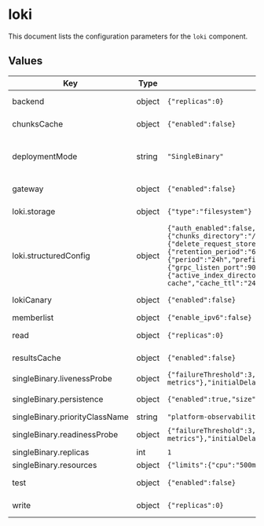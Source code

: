 # loki

This document lists the configuration parameters for the `loki` component.

## Values

| Key | Type | Default | Description |
|-----|------|---------|-------------|
| backend | object | `{"replicas":0}` | Disable backend replicas (not used in single-binary mode). |
| chunksCache | object | `{"enabled":false}` | Disable memcached chunks cache (not needed in SingleBinary mode). |
| deploymentMode | string | `"SingleBinary"` | Deploy Loki as a single monolithic binary. See https://grafana.com/docs/loki/latest/get-started/deployment-modes/ |
| gateway | object | `{"enabled":false}` | Disable gateway (not needed in SingleBinary mode). |
| loki.storage | object | `{"type":"filesystem"}` | Storage backend configuration (filesystem for demo). |
| loki.structuredConfig | object | `{"auth_enabled":false,"common":{"path_prefix":"/var/loki","replication_factor":1,"storage":{"filesystem":{"chunks_directory":"/var/loki/chunks","rules_directory":"/var/loki/rules"}}},"compactor":{"delete_request_store":"filesystem","retention_enabled":true,"working_directory":"/var/loki/compactor"},"limits_config":{"retention_period":"6h"},"schema_config":{"configs":[{"from":"2024-01-01","index":{"period":"24h","prefix":"index_"},"object_store":"filesystem","schema":"v13","store":"tsdb"}]},"server":{"grpc_listen_port":9095,"http_listen_port":3100},"storage_config":{"boltdb_shipper":{"active_index_directory":"/var/loki/boltdb-shipper-active","cache_location":"/var/loki/boltdb-shipper-cache","cache_ttl":"24h"},"filesystem":{"directory":"/var/loki/chunks"}}}` | This section uses the modern, structured configuration format. |
| lokiCanary | object | `{"enabled":false}` | Disable canary (testing component, not needed for demo). |
| memberlist | object | `{"enable_ipv6":false}` | Disable IPv6 for the memberlist. |
| read | object | `{"replicas":0}` | Disable read replicas (not used in single-binary mode). |
| resultsCache | object | `{"enabled":false}` | Disable memcached results cache (not needed in SingleBinary mode). |
| singleBinary.livenessProbe | object | `{"failureThreshold":3,"httpGet":{"path":"/ready","port":"http-metrics"},"initialDelaySeconds":30,"periodSeconds":10,"timeoutSeconds":1}` | Liveness probe for the single binary pod. |
| singleBinary.persistence | object | `{"enabled":true,"size":"2Gi"}` | Persistence configuration for the single binary. |
| singleBinary.priorityClassName | string | `"platform-observability"` |  |
| singleBinary.readinessProbe | object | `{"failureThreshold":3,"httpGet":{"path":"/ready","port":"http-metrics"},"initialDelaySeconds":15,"periodSeconds":10,"successThreshold":1,"timeoutSeconds":1}` | Readiness probe for the single binary pod. |
| singleBinary.replicas | int | `1` | Number of replicas for the single binary. |
| singleBinary.resources | object | `{"limits":{"cpu":"500m","memory":"1Gi"},"requests":{"cpu":"100m","memory":"512Mi"}}` | Resource limits and requests for Loki. |
| test | object | `{"enabled":false}` | Disable test (not needed for demo, requires canary to be enabled). |
| write | object | `{"replicas":0}` | Disable write replicas (not used in single-binary mode). |